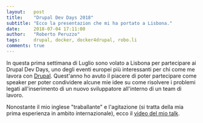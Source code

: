 ```yaml
---
layout:   post
title:    "Drupal Dev Days 2018"
subtitle: "Ecco la presentazion che mi ha portato a Lisbona."
date:     2018-07-04 17:11:00
author:   "Roberto Peruzzo"
tags:     drupal, docker, docker4drupal, robo.li
comments: true
---
```


<p>
  In questa prima settimana di Luglio sono volato a Lisbona per partecipare ai Drupal Dev Days, uno degli eventi europei più interessanti per chi come me lavora con <a href="https://www.drupal.org" target="_blank">Drupal</a>. Quest'anno ho avuto il piacere di poter partecipare come speaker per poter condividere alcune mie idee su come risolvere i problemi legati all'inserimento di un nuovo sviluppatore all'interno di un team di lavoro.
</p>
<p>
  Nonostante il mio inglese "traballante" e l'agitazione (si tratta della mia prima esperienza in ambito internazionale), ecco il <a href="https://bit.ly/2KyoK2m" target="_blank">video del mio talk</a>.
</p>
